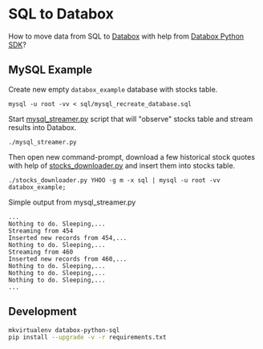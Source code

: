 # SQL to Databox

How to move data from SQL to [Databox](http://databox.com) with help from [Databox Python SDK](https://github.com/databox/databox-python)?

## MySQL Example

Create new empty `databox_example` database with stocks table.

    mysql -u root -vv < sql/mysql_recreate_database.sql
    
Start [mysql_streamer.py](mysql_streamer.py) script that will "observe" stocks table and stream results into Databox.

    ./mysql_streamer.py 
    
Then open new command-prompt, download a few historical stock quotes with help of [stocks_downloader.py](stocks_downloader.py) and insert them into stocks table.

    ./stocks_downloader.py YHOO -g m -x sql | mysql -u root -vv databox_example;
    
Simple output from mysql_streamer.py
    
    ...
    Nothing to do. Sleeping,...
    Streaming from 454
    Inserted new records from 454,...
    Nothing to do. Sleeping,...
    Streaming from 460
    Inserted new records from 460,...
    Nothing to do. Sleeping,...
    Nothing to do. Sleeping,...
    Nothing to do. Sleeping,...
    ...

## Development

```bash
mkvirtualenv databox-python-sql
pip install --upgrade -v -r requirements.txt
```
